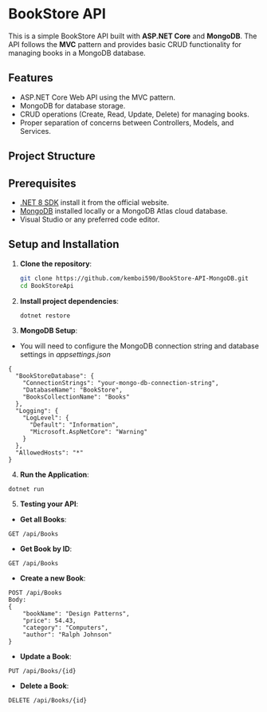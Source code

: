 # BookStore API

This is a simple BookStore API built with **ASP.NET Core** and **MongoDB**. The API follows the **MVC** pattern and provides basic CRUD functionality for managing books in a MongoDB database.

## Features

- ASP.NET Core Web API using the MVC pattern.
- MongoDB for database storage.
- CRUD operations (Create, Read, Update, Delete) for managing books.
- Proper separation of concerns between Controllers, Models, and Services.

## Project Structure

## Prerequisites

- [.NET 8 SDK](https://dotnet.microsoft.com/download) install it from the official website.
- [MongoDB](https://www.mongodb.com/try/download/community) installed locally or a MongoDB Atlas cloud database.
- Visual Studio or any preferred code editor.

## Setup and Installation

1. **Clone the repository**:

   ```bash
   git clone https://github.com/kemboi590/BookStore-API-MongoDB.git
   cd BookStoreApi
   ```

2. **Install project dependencies**:

   ```bash
   dotnet restore
   ```

3. **MongoDB Setup**:

- You will need to configure the MongoDB connection string and database settings in _appsettings.json_

```code
{
  "BookStoreDatabase": {
    "ConnectionStrings": "your-mongo-db-connection-string",
    "DatabaseName": "BookStore",
    "BooksCollectionName": "Books"
  },
  "Logging": {
    "LogLevel": {
      "Default": "Information",
      "Microsoft.AspNetCore": "Warning"
    }
  },
  "AllowedHosts": "*"
}
```

4. **Run the Application**:

```code
dotnet run
```

5. **Testing your API**:

- **Get all Books**:

```code
GET /api/Books
```

- **Get Book by ID**:

```code
GET /api/Books
```

- **Create a new Book**:

```code
POST /api/Books
Body:
{
    "bookName": "Design Patterns",
    "price": 54.43,
    "category": "Computers",
    "author": "Ralph Johnson"
}

```

- **Update a Book**:

```code
PUT /api/Books/{id}
```

- **Delete a Book**:

```code
DELETE /api/Books/{id}
```
